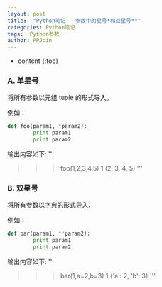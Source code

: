 ```yaml
---
layout: post
title:  "Python笔记 - 参数中的星号*和双星号**"
categories: Python笔记
tags:  Python参数
author: PPJoin
---
```


* content
{:toc}

### A. 单星号

将所有参数以元组 tuple 的形式导入。

例如：

```python
def foo(param1, *param2):
        print param1
        print param2
```




输出内容如下: 
'''
>>> foo(1,2,3,4,5)
1
(2, 3, 4, 5)
'''

### B. 双星号

将所有参数以字典的形式导入.

例如：

```python
def bar(param1, **param2):
        print param1
        print param2
```
输出内容如下: 
'''
>>> bar(1,a=2,b=3)
1
{'a': 2, 'b': 3}
'''
